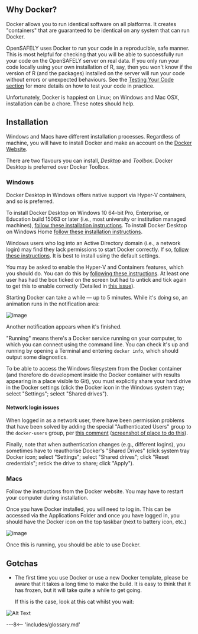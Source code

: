 
## Why Docker?

Docker allows you to run identical software on all platforms. 
It creates "containers" that are guaranteed to be identical on any system that can run Docker.

OpenSAFELY uses Docker to run your code in a reproducible, safe manner. 
This is most helpful for checking that you will be able to successfully run your code on the OpenSAFELY server on real data.
If you only run your code locally using your own installation of R, say, then you won't know if the version of R (and the packages) installed on the server will run your code without errors or unexpected behaviours.
See the [Testing Your Code section](actions-pipelines.md) for more details on how to test your code in practice.

Unfortunately, Docker is happiest on Linux; on Windows and Mac OSX, installation can be a chore. 
These notes should help.

## Installation

Windows and Macs have different installation processes. 
Regardless of machine, you will have to install Docker and make an account on the [Docker Website](https://docs.docker.com/).

There are two flavours you can install, *Desktop* and *Toolbox*. 
Docker Desktop is preferred over Docker Toolbox. 

### Windows

Docker Desktop in Windows offers native support via Hyper-V containers, and so is preferred.

To install Docker Desktop on Windows 10 64-bit Pro, Enterprise, or Education build 15063 or later (i.e., most university or institution managed machines), [follow these installation instructions](https://docs.docker.com/docker-for-windows/install/).
To install Docker Desktop on Windows Home [follow these installation instructions](https://docs.docker.com/docker-for-windows/install-windows-home/).

Windows users who log into an Active Directory domain (i.e., a network login) may find they lack permissions to start Docker correctly. 
If so, [follow these instructions](https://github.com/docker/for-win/issues/785#issuecomment-344805180).
It is best to install using the default settings.

You may be asked to enable the Hyper-V and Containers features, which you should do.
You can do this by [following these instructions](https://docs.microsoft.com/en-us/virtualization/hyper-v-on-windows/quick-start/enable-hyper-v). 
At least one user has had the box ticked on the screen but had to untick and tick again to get this to enable correctly (Detailed in [this issue](https://github.com/ebmdatalab/custom-docker/issues/4)).

Starting Docker can take a while &mdash; up to 5 minutes.
While it's doing so, an animation runs in the notification area:

![image](https://user-images.githubusercontent.com/211271/72052991-14a8c000-32be-11ea-948f-575a3c84bc3b.png)

Another notification appears when it's finished.

"Running" means there's a Docker service running on your computer, to which you can connect using the command line.
You can check it's up and running by opening a Terminal and entering `docker info`, which should output some diagnostics.

To be able to access the Windows filesystem from the Docker container (and therefore do development inside the Docker container with results appearing in a place visible to Git), you must explicitly share your hard drive in the Docker settings (click the Docker icon in the Windows system tray; select "Settings"; select "Shared drives").

#### Network login issues

When logged in as a network user, there have been permission problems that have been solved by adding the special "Authenticated Users" group to the `docker-users` group, per [this comment](https://github.com/docker/for-win/issues/785#issuecomment-327237998) ([screenshot of place to do this](https://github.com/docker/for-win/issues/785#issuecomment-344805180)).

Finally, note that when authentication changes (e.g., different logins), you sometimes have to reauthorise Docker's "Shared Drives" (click system tray Docker icon; select "Settings"; select "Shared drives"; click "Reset credentials"; retick the drive to share; click "Apply").

### Macs

Follow the instructions from the Docker website. 
You may have to restart your computer during installation.

Once you have Docker installed, you will need to log in.
This can be accessed via the Applications Folder and once you have logged in, you should have the Docker icon on the top taskbar (next to battery icon, etc.)

![image](https://user-images.githubusercontent.com/25401512/75257439-dff4b780-57dc-11ea-9ae8-592e1570bc71.png)

Once this is running, you should be able to use Docker.

## Gotchas

- The first time you use Docker or use a new Docker template, please be aware that it takes a long time to make the build.
It is easy to think that it has frozen, but it will take quite a while to get going.

    If this is the case, look at this cat whilst you wait:

![Alt Text](https://media.giphy.com/media/vFKqnCdLPNOKc/giphy.gif)


---8<-- 'includes/glossary.md'
